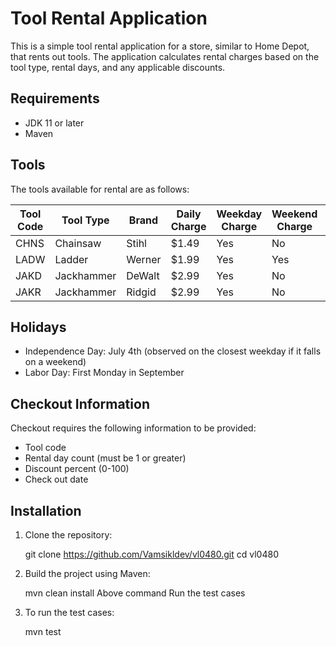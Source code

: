 # Tool Rental Application

This is a simple tool rental application for a store, similar to Home Depot, that rents out tools. The application calculates rental charges based on the tool type, rental days, and any applicable discounts.

## Requirements

- JDK 11 or later
- Maven

## Tools

The tools available for rental are as follows:

| Tool Code | Tool Type  | Brand    | Daily Charge | Weekday Charge | Weekend Charge | Holiday Charge |
|-----------|------------|----------|--------------|----------------|----------------|----------------|
| CHNS      | Chainsaw   | Stihl    | $1.49        | Yes            | No             | Yes            |
| LADW      | Ladder     | Werner   | $1.99        | Yes            | Yes            | No             |
| JAKD      | Jackhammer | DeWalt   | $2.99        | Yes            | No             | No             |
| JAKR      | Jackhammer | Ridgid   | $2.99        | Yes            | No             | No             |

## Holidays

- Independence Day: July 4th (observed on the closest weekday if it falls on a weekend)
- Labor Day: First Monday in September

## Checkout Information

Checkout requires the following information to be provided:

- Tool code
- Rental day count (must be 1 or greater)
- Discount percent (0-100)
- Check out date

## Installation

1. Clone the repository:
    
    git clone https://github.com/Vamsikldev/vl0480.git
    cd vl0480    

2. Build the project using Maven:

    mvn clean install
    Above command Run the test cases 
    
3. To run the test cases:
 
    mvn test
    
